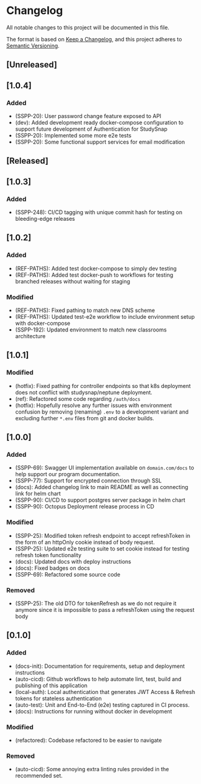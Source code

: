 # Changelog

All notable changes to this project will be documented in this file.

The format is based on [Keep a Changelog](https://keepachangelog.com/en/1.0.0/),
and this project adheres to [Semantic Versioning](https://semver.org/spec/v2.0.0.html).

## [Unreleased]

## [1.0.4]

### Added

- (SSPP-20): User password change feature exposed to API
- (dev): Added development ready docker-compose configuration to support future development of Authentication for StudySnap
- (SSPP-20): Implemented some more e2e tests
- (SSPP-20): Some functional support services for email modification

## [Released]

## [1.0.3]

### Added

- (SSPP-248): CI/CD tagging with unique commit hash for testing on bleeding-edge releases

## [1.0.2]

### Added

- (REF-PATHS): Added test docker-compose to simply dev testing
- (REF-PATHS): Added test docker-push to workflows for testing branched releases without waiting for staging

### Modified

- (REF-PATHS): Fixed pathing to match new DNS scheme
- (REF-PATHS): Updated test-e2e workflow to include environment setup with docker-compose
- (SSPP-192): Updated environment to match new classrooms architecture

## [1.0.1]

### Modified

- (hotfix): Fixed pathing for controller endpoints so that k8s deployment does not conflict with studysnap/neptune deployment.
- (ref): Refactored some code regarding `/auth/docs`
- (hotfix): Hopefully resolve any further issues with environment confusion by removing (renaming) `.env` to a development variant and excluding further `*.env` files from git and docker builds.

## [1.0.0]

### Added

- (SSPP-69): Swagger UI implementation available on `domain.com/docs` to help support our program documentation.
- (SSPP-77): Support for encrypted connection through SSL
- (docs): Added changelog link to main README as well as connecting link for helm chart
- (SSPP-90): CI/CD to support postgres server package in helm chart
- (SSPP-90): Octopus Deployment release process in CD

### Modified

- (SSPP-25): Modified token refresh endpoint to accept refreshToken in the form of an httpOnly cookie instead of body request.
- (SSPP-25): Updated e2e testing suite to set cookie instead for testing refresh token functionality
- (docs): Updated docs with deploy instructions
- (docs): Fixed badges on docs
- (SSPP-69): Refactored some source code

### Removed

- (SSPP-25): The old DTO for tokenRefresh as we do not require it anymore since it is impossible to pass a refreshToken using the request body

## [0.1.0]

### Added

- (docs-init): Documentation for requirements, setup and deployment instructions
- (auto-cicd): Github workflows to help automate lint, test, build and publishing of this application
- (local-auth): Local authentication that generates JWT Access & Refresh tokens for stateless authentication
- (auto-test): Unit and End-to-End (e2e) testing captured in CI process.
- (docs): Instructions for running without docker in development

### Modified

- (refactored): Codebase refactored to be easier to navigate

### Removed

- (auto-cicd): Some annoying extra linting rules provided in the recommended set.
